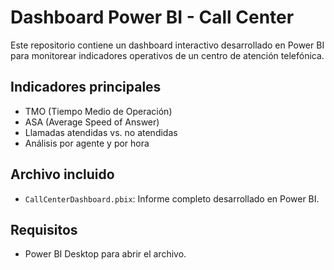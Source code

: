 # Dashboard Power BI - Call Center

Este repositorio contiene un dashboard interactivo desarrollado en Power BI para monitorear indicadores operativos de un centro de atención telefónica.

## Indicadores principales
- TMO (Tiempo Medio de Operación)
- ASA (Average Speed of Answer)
- Llamadas atendidas vs. no atendidas
- Análisis por agente y por hora

## Archivo incluido
- `CallCenterDashboard.pbix`: Informe completo desarrollado en Power BI.

## Requisitos
- Power BI Desktop para abrir el archivo.

